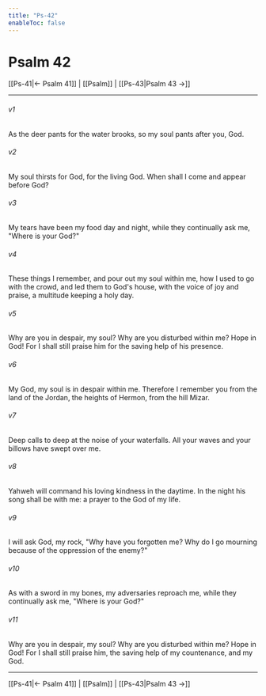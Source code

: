 ```yaml
---
title: "Ps-42"
enableToc: false
---
```

# Psalm 42

[[Ps-41|← Psalm 41]] | [[Psalm]] | [[Ps-43|Psalm 43 →]]
***



###### v1 
As the deer pants for the water brooks, so my soul pants after you, God. 

###### v2 
My soul thirsts for God, for the living God. When shall I come and appear before God? 

###### v3 
My tears have been my food day and night, while they continually ask me, "Where is your God?" 

###### v4 
These things I remember, and pour out my soul within me, how I used to go with the crowd, and led them to God's house, with the voice of joy and praise, a multitude keeping a holy day. 

###### v5 
Why are you in despair, my soul? Why are you disturbed within me? Hope in God! For I shall still praise him for the saving help of his presence. 

###### v6 
My God, my soul is in despair within me. Therefore I remember you from the land of the Jordan, the heights of Hermon, from the hill Mizar. 

###### v7 
Deep calls to deep at the noise of your waterfalls. All your waves and your billows have swept over me. 

###### v8 
Yahweh will command his loving kindness in the daytime. In the night his song shall be with me: a prayer to the God of my life. 

###### v9 
I will ask God, my rock, "Why have you forgotten me? Why do I go mourning because of the oppression of the enemy?" 

###### v10 
As with a sword in my bones, my adversaries reproach me, while they continually ask me, "Where is your God?" 

###### v11 
Why are you in despair, my soul? Why are you disturbed within me? Hope in God! For I shall still praise him, the saving help of my countenance, and my God.

***
[[Ps-41|← Psalm 41]] | [[Psalm]] | [[Ps-43|Psalm 43 →]]
